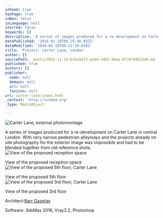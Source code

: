 ```yaml
---
inFeed: true
hasPage: true
inNav: false
inLanguage: null
starred: false
keywords: []
description: 'A series of images produced for a re-development on Carter Lane in central London. With very narrow pedestrian alleyways and the projects already on site photography for the exterior image was impossible and had to be blended together from old reference shots. '
datePublished: '2016-01-18T09:25:46.032Z'
dateModified: '2016-01-18T09:21:19.039Z'
title: 'Project: Carter Lane, London'
author: []
sourcePath: _posts/2015-11-19-bfea58f3-aedd-4402-8eee-07707486234d.md
published: true
authors: []
publisher:
  name: null
  domain: null
  url: null
  favicon: null
url: carter-lane/index.html
_context: 'http://schema.org'
_type: MediaObject

---
```

![Carter Lane, external photomontage](https://the-grid-user-content.s3-us-west-2.amazonaws.com/c6b3c19a-b6b7-44c6-a229-e9b9a830541a.jpg)

A series of images produced for a re-development on Carter Lane in central London. With very narrow pedestrian alleyways and the projects already on site photography for the exterior image was impossible and had to be blended together from old reference shots. ![View of the proposed reception space](https://the-grid-user-content.s3-us-west-2.amazonaws.com/d5c6b59a-484c-47a0-be43-69e44cc68324.jpg)

View of the proposed reception space
![View of the proposed 5th floor, Carter Lane](https://the-grid-user-content.s3-us-west-2.amazonaws.com/e86437ed-fb20-41cf-87dd-76de5ff6e0ee.jpg)

View of the proposed 5th floor
![View of the proposed 3rd floor, Carter Lane](https://the-grid-user-content.s3-us-west-2.amazonaws.com/f0b9461a-82de-4dfa-9485-efbedca9f8df.jpg)

View of the proposed 3rd floor

Architect:[Barr Gazetas][0]

Software:
3dsMax 2016, Vray3.2, Photoshop


[0]: http://barrgazetas.com/